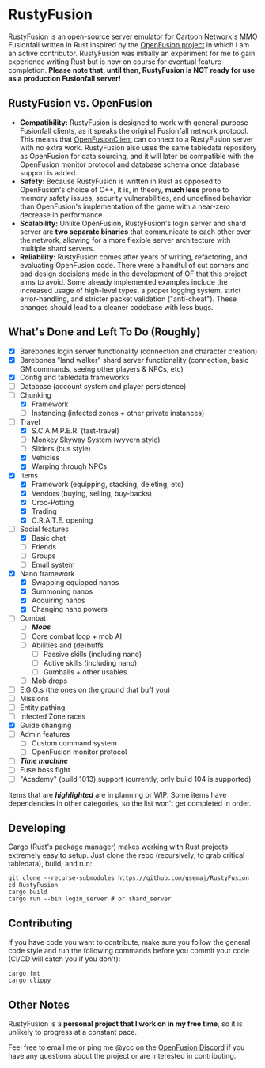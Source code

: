 # RustyFusion
RustyFusion is an open-source server emulator for Cartoon Network's MMO Fusionfall written in Rust inspired by the [OpenFusion project](https://github.com/OpenFusionProject) in which I am an active contributor. RustyFusion was initially an experiment for me to gain experience writing Rust but is now on course for eventual feature-completion. **Please note that, until then, RustyFusion is NOT ready for use as a production Fusionfall server!**

## RustyFusion vs. OpenFusion
- **Compatibility:** RustyFusion is designed to work with general-purpose Fusionfall clients, as it speaks the original Fusionfall network protocol. This means that [OpenFusionClient](https://github.com/OpenFusionProject/OpenFusionClient) can connect to a RustyFusion server with no extra work. RustyFusion also uses the same tabledata repository as OpenFusion for data sourcing, and it will later be compatible with the OpenFusion monitor protocol and database schema once database support is added.
- **Safety:** Because RustyFusion is written in Rust as opposed to OpenFusion's choice of C++, it is, in theory, **much less** prone to memory safety issues, security vulnerabilities, and undefined behavior than OpenFusion's implementation of the game with a near-zero decrease in performance.
- **Scalability:** Unlike OpenFusion, RustyFusion's login server and shard server are **two separate binaries** that communicate to each other over the network, allowing for a more flexible server architecture with multiple shard servers.
- **Reliability:** RustyFusion comes after years of writing, refactoring, and evaluating OpenFusion code. There were a handful of cut corners and bad design decisions made in the development of OF that this project aims to avoid. Some already implemented examples include the increased usage of high-level types, a proper logging system, strict error-handling, and stricter packet validation ("anti-cheat"). These changes should lead to a cleaner codebase with less bugs.

## What's Done and Left To Do (Roughly)
- [x] Barebones login server functionality (connection and character creation)
- [x] Barebones "land walker" shard server functionality (connection, basic GM commands, seeing other players & NPCs, etc)
- [x] Config and tabledata frameworks
- [ ] Database (account system and player persistence)
- [ ] Chunking
  - [x] Framework
  - [ ] Instancing (infected zones + other private instances)
- [ ] Travel
  - [x] S.C.A.M.P.E.R. (fast-travel)
  - [ ] Monkey Skyway System (wyvern style)
  - [ ] Sliders (bus style)
  - [x] Vehicles
  - [x] Warping through NPCs
- [x] Items
  - [x] Framework (equipping, stacking, deleting, etc)
  - [x] Vendors (buying, selling, buy-backs)
  - [x] Croc-Potting
  - [x] Trading
  - [x] C.R.A.T.E. opening
- [ ] Social features
  - [x] Basic chat
  - [ ] Friends
  - [ ] Groups
  - [ ] Email system
- [x] Nano framework
  - [x] Swapping equipped nanos
  - [x] Summoning nanos
  - [x] Acquiring nanos
  - [x] Changing nano powers
- [ ] Combat
  - [ ] ***Mobs***
  - [ ] Core combat loop + mob AI
  - [ ] Abilities and (de)buffs
    - [ ] Passive skills (including nano)
    - [ ] Active skills (including nano)
    - [ ] Gumballs + other usables
  - [ ] Mob drops
- [ ] E.G.G.s (the ones on the ground that buff you)
- [ ] Missions
- [ ] Entity pathing
- [ ] Infected Zone races
- [x] Guide changing
- [ ] Admin features
  - [ ] Custom command system
  - [ ] OpenFusion monitor protocol
- [ ] ***Time machine***
- [ ] Fuse boss fight
- [ ] "Academy" (build 1013) support (currently, only build 104 is supported)

Items that are ***highlighted*** are in planning or WIP. Some items have dependencies in other categories, so the list won't get completed in order.

## Developing
Cargo (Rust's package manager) makes working with Rust projects extremely easy to setup. Just clone the repo (recursively, to grab critical tabledata), build, and run:
```
git clone --recurse-submodules https://github.com/gsemaj/RustyFusion
cd RustyFusion
cargo build
cargo run --bin login_server # or shard_server
```

## Contributing
If you have code you want to contribute, make sure you follow the general code style and run the following commands before you commit your code (CI/CD will catch you if you don't):
```
cargo fmt
cargo clippy
```

## Other Notes
RustyFusion is a **personal project that I work on in my free time**, so it is unlikely to progress at a constant pace.

Feel free to email me or ping me @ycc on the [OpenFusion Discord](https://discord.gg/DYavckB) if you have any questions about the project or are interested in contributing.
